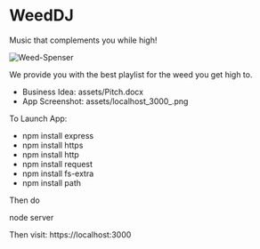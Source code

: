 # WeedDJ

Music that complements you while high!

![Weed-Spenser](../master/assets/Top-25-pot-songs.jpg?raw=true)

We provide you with the best playlist for the weed you get high to.


- Business Idea: assets/Pitch.docx
- App Screenshot: assets/localhost_3000_.png

To Launch App:

- npm install express
- npm install https
- npm install http
- npm install request
- npm install fs-extra
- npm install path

Then do

node server

Then visit: https://localhost:3000